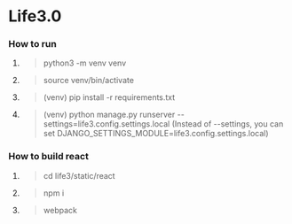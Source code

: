 # Life3.0

### How to run
1. > python3 -m venv venv
2. > source venv/bin/activate
3. > (venv) pip install -r requirements.txt
4. > (venv) python manage.py runserver --settings=life3.config.settings.local
(Instead of --settings, you can set DJANGO_SETTINGS_MODULE=life3.config.settings.local)

### How to build react
1. > cd life3/static/react
2. > npm i
3. > webpack
